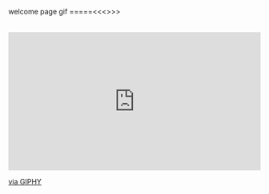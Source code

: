 welcome page gif =====<<<>>>

######

<div style="width:100%;height:0;padding-bottom:55%;position:relative;"><iframe src="https://giphy.com/embed/hwbWdAuTjDIIg" width="100%" height="100%" style="position:absolute" frameBorder="0" class="giphy-embed" allowFullScreen></iframe></div><p><a href="https://giphy.com/gifs/fire-nicolas-cage-motorcycle-hwbWdAuTjDIIg">via GIPHY</a></p>
